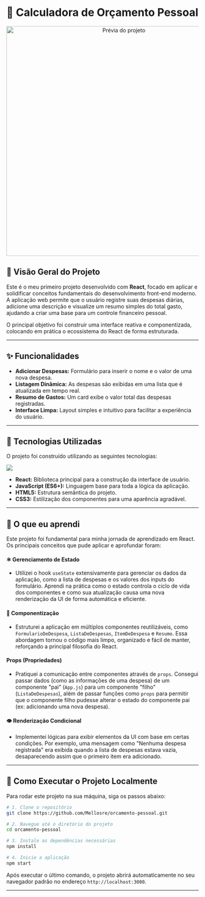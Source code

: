 # 💸 Calculadora de Orçamento Pessoal


<p align="center">
  <img src="https://i.imgur.com/es0CutP.png" alt="Prévia do projeto" width="600"/>
</p>

## 🎯 Visão Geral do Projeto

Este é o meu primeiro projeto desenvolvido com **React**, focado em aplicar e solidificar conceitos fundamentais do desenvolvimento front-end moderno. A aplicação web permite que o usuário registre suas despesas diárias, adicione uma descrição e visualize um resumo simples do total gasto, ajudando a criar uma base para um controle financeiro pessoal.

O principal objetivo foi construir uma interface reativa e componentizada, colocando em prática o ecossistema do React de forma estruturada.

---

## ✨ Funcionalidades

-   **Adicionar Despesas:** Formulário para inserir o nome e o valor de uma nova despesa.
-   **Listagem Dinâmica:** As despesas são exibidas em uma lista que é atualizada em tempo real.
-   **Resumo de Gastos:** Um card exibe o valor total das despesas registradas.
-   **Interface Limpa:** Layout simples e intuitivo para facilitar a experiência do usuário.

---

## 🚀 Tecnologias Utilizadas

O projeto foi construído utilizando as seguintes tecnologias:

<p align="left">
  <a href="https://skillicons.dev">
    <img src="https://skillicons.dev/icons?i=react,javascript,html,css,git" />
  </a>
</p>

-   **React:** Biblioteca principal para a construção da interface de usuário.
-   **JavaScript (ES6+):** Linguagem base para toda a lógica da aplicação.
-   **HTML5:** Estrutura semântica do projeto.
-   **CSS3:** Estilização dos componentes para uma aparência agradável.

---

## 📖 O que eu aprendi

Este projeto foi fundamental para minha jornada de aprendizado em React. Os principais conceitos que pude aplicar e aprofundar foram:

#### ⚛️ Gerenciamento de Estado
-   Utilizei o hook `useState` extensivamente para gerenciar os dados da aplicação, como a lista de despesas e os valores dos inputs do formulário. Aprendi na prática como o estado controla o ciclo de vida dos componentes e como sua atualização causa uma nova renderização da UI de forma automática e eficiente.

#### 🧩 Componentização
-   Estruturei a aplicação em múltiplos componentes reutilizáveis, como `FormularioDeDespesa`, `ListaDeDespesas`, `ItemDeDespesa` e `Resumo`. Essa abordagem tornou o código mais limpo, organizado e fácil de manter, reforçando a principal filosofia do React.

#### Props (Propriedades)
-   Pratiquei a comunicação entre componentes através de `props`. Consegui passar dados (como as informações de uma despesa) de um componente "pai" (`App.js`) para um componente "filho" (`ListaDeDespesas`), além de passar funções como `props` para permitir que o componente filho pudesse alterar o estado do componente pai (ex: adicionando uma nova despesa).

#### 👁️ Renderização Condicional
-   Implementei lógicas para exibir elementos da UI com base em certas condições. Por exemplo, uma mensagem como "Nenhuma despesa registrada" era exibida quando a lista de despesas estava vazia, desaparecendo assim que o primeiro item era adicionado.

---

## 🏃 Como Executar o Projeto Localmente

Para rodar este projeto na sua máquina, siga os passos abaixo:

```bash
# 1. Clone o repositório
git clone https://github.com/Mellosre/orcamento-pessoal.git

# 2. Navegue até o diretório do projeto
cd orcamento-pessoal

# 3. Instale as dependências necessárias
npm install

# 4. Inicie a aplicação
npm start
```

Após executar o último comando, o projeto abrirá automaticamente no seu navegador padrão no endereço `http://localhost:3000`.

---
